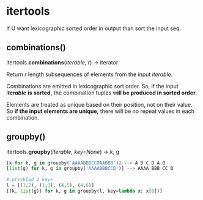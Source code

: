 # itertools

If U want lexicographic sorted order in output than sort the input seq.

## combinations\(\)

itertools.**combinations**\(_iterable, r_\) -&gt; iterator

Return _r_ length subsequences of elements from the input _iterable_.

Combinations are emitted in lexicographic sort order. So, if the input _i**terable**_ **is sorted,** the combination tuples w**ill be produced in sorted order.**

Elements are treated as unique based on their position, not on their value. So **if the input elements are unique,** there will be no repeat values in each combination.

## groupby\(\)

itertools.**groupby**\(_iterable, key=None_\) -&gt; k, g

```python
[k for k, g in groupby('AAAABBBCCDAABBB')] --> A B C D A B
[list(g) for k, g in groupby('AAAABBBCCD')] --> AAAA BBB CC D

# przykład z key=
l = [(1,2), (1,3), (4,5), (4,6)]
[(k, list(g)) for k, g in groupby(l, key=lambda x: x[0])]
```





